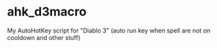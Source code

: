 # ahk_d3macro
My AutoHotKey script for "Diablo 3" (auto run key when spell are not on cooldown and other stuff) 

